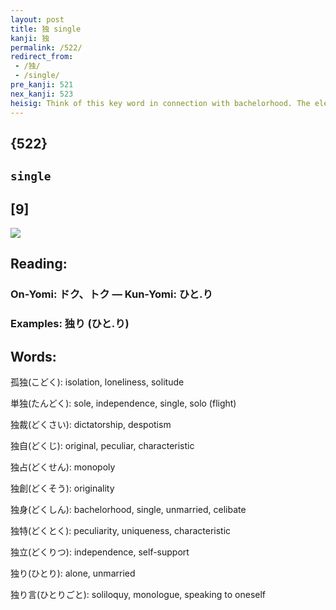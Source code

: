 ```yaml
---
layout: post
title: 独 single
kanji: 独
permalink: /522/
redirect_from:
 - /独/
 - /single/
pre_kanji: 521
nex_kanji: 523
heisig: Think of this key word in connection with bachelorhood. The elements: <i>wild dogs</i> . . . <i>insect</i>.
---
```


## {522}

## `single`

## [9]

<div class="stroke"><img src="E78BAC.png" /></div>

## Reading:

### On-Yomi: ドク、トク &mdash; Kun-Yomi: ひと.り

### Examples: 独り (ひと.り)

## Words:

孤独(こどく): isolation, loneliness, solitude

単独(たんどく): sole, independence, single, solo (flight)

独裁(どくさい): dictatorship, despotism

独自(どくじ): original, peculiar, characteristic

独占(どくせん): monopoly

独創(どくそう): originality

独身(どくしん): bachelorhood, single, unmarried, celibate

独特(どくとく): peculiarity, uniqueness, characteristic

独立(どくりつ): independence, self-support

独り(ひとり): alone, unmarried

独り言(ひとりごと): soliloquy, monologue, speaking to oneself
